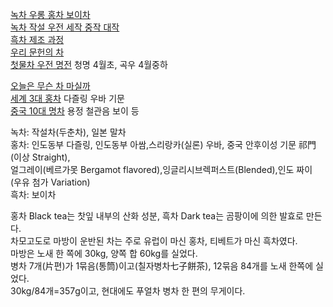 [녹차 우롱 홍차 보이차](https://m.blog.naver.com/healthy_foodist/222680115179)  
[녹차 작설 우전 세작 중작 대작](https://brunch.co.kr/@brunch3auo/42)  
[흑차 제조 과정](https://blog.naver.com/geomri/221228913819)  
[우리 문헌의 차](https://blog.naver.com/and002/110007712824)  
[첫물차 우전 명전](https://brunch.co.kr/@kahn/362)  청명 4월초, 곡우 4월중하  
  
[오늘은 무슨 차 마실까](https://brunch.co.kr/brunchbook/dadadtea)  
[세계 3대 홍차](https://m.blog.naver.com/tivine/221646452626)  다즐링 우바 기문  
[중국 10대 명차](https://brunch.co.kr/brunchbook/chinatea)  용정 철관음 보이 등  
[]()  
  
녹차: 작설차(두춘차), 일본 말차  
홍차: 인도동부 다즐링, 인도동부 아쌈,스리랑카(실론) 우바, 중국 안후이성 기문 祁門(이상 Straight),  
 얼그레이(베르가못 Bergamot flavored),잉글리시브렉퍼스트(Blended),인도 짜이 (우유 첨가 Variation)  
흑차: 보이차  
  
홍차 Black tea는 찻잎 내부의 산화 성분, 흑차 Dark tea는 곰팡이에 의한 발효로 만든다.   
차모고도로 마방이 운반된 차는 주로 유럽이 마신 홍차, 티베트가 마신 흑차였다.  
마방은 노새 한 쪽에 30kg, 양쪽 합 60kg를 실었다.  
병차 7개(片편)가 1묶음(통筒)이고(칠자병차七子餅茶), 12묶음 84개를 노새 한쪽에 실었다.  
30kg/84개=357g이고, 현대에도 푸얼차 병차 한 편의 무게이다.   
